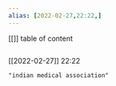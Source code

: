 ```yaml
---
alias: [2022-02-27,22:22,]
---
```

[[]]
table of content
```toc
```

[[2022-02-27]] 22:22

```query
"indian medical association"
```
